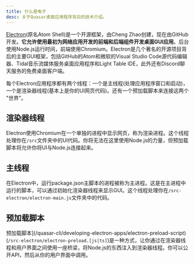 ```yaml
---
title: 什么是电子
desc: 关于Quasar桌面应用程序背后的技术介绍。
---
```

[Electron](https://electronjs.org/)(原名Atom Shell)是一个开源框架，由Cheng Zhao创建，现在由GitHub开发。**它允许使用最初为网络应用开发的前端和后端组件开发桌面GUI应用**。后台使用Node.js运行时间，前端使用Chromium。Electron是几个著名的开源项目背后的主要GUI框架，包括GitHub的Atom和微软的Visual Studio Code源代码编辑器、Tidal音乐流媒体服务桌面应用程序和Light Table IDE，此外还有Discord聊天服务的免费桌面客户端。

每个Electron应用程序都有两个线程：一个是主线程(处理应用程序窗口和启动)，一个是渲染器线程(基本上是你的UI网页代码)。还有一个预加载脚本来连接这两个 "世界"。

## 渲染器线程
Electron使用Chromium在一个单独的进程中显示网页，称为渲染进程。这个线程处理你在`/src`文件夹中的UI代码。你将无法在这里使用Node.js的力量，但预加载脚本将允许你将UI与Node.js连接起来。

## 主线程
在Electron中，运行package.json主脚本的进程被称为主进程。这是在主进程中运行的脚本，可以通过初始化渲染器线程来显示GUI。这个线程处理你在`/src-electron/electron-main.js`文件夹中的代码。

## 预加载脚本
预加载脚本](/quasar-cli/developing-electron-apps/electron-preload-script) (`/src-electron/electron-preload.[js|ts]`)是一种方式，让你通过在渲染器线程和用户界面之间使用一座桥梁，将Node.js的东西注入到渲染器线程。你可以公开API，然后从你的用户界面中调用。
